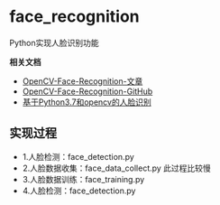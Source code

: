 # face_recognition
Python实现人脸识别功能

**相关文档**

* [OpenCV-Face-Recognition-文章][OpenCV-Face-Recognition-Blog]
* [OpenCV-Face-Recognition-GitHub][OpenCV-Face-Recognition-GitHub]
* [基于Python3.7和opencv的人脸识别][基于Python3.7和opencv的人脸识别]

## 实现过程
* 1.人脸检测：face_detection.py
* 2.人脸数据收集：face_data_collect.py 此过程比较慢
* 3.人脸数据训练：face_training.py
* 4.人脸检测：face_detection.py


[基于Python3.7和opencv的人脸识别]:https://www.cnblogs.com/xp12345/p/9818435.html
[OpenCV-Face-Recognition-GitHub]:https://github.com/Mjrovai/OpenCV-Face-Recognition
[OpenCV-Face-Recognition-Blog]:https://shumeipai.nxez.com/2018/03/09/real-time-face-recognition-an-end-to-end-project-with-raspberry-pi.html
